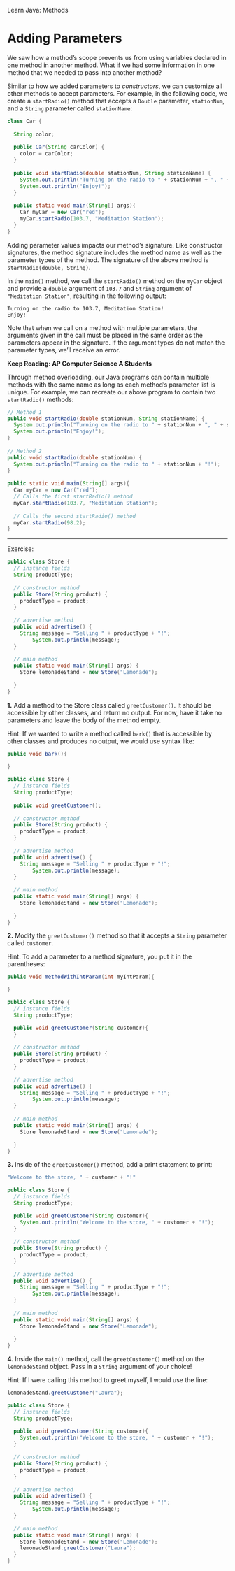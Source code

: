 Learn Java: Methods
# Adding Parameters

We saw how a method’s scope prevents us from using variables declared in one method in another method. What if we had some information in one method that we needed to pass into another method?

Similar to how we added parameters to _constructors_, we can customize all other methods to accept parameters. For example, in the following code, we create a `startRadio()` method that accepts a `Double` parameter, `stationNum`, and a `String` parameter called `stationName`:

```java
class Car {
 
  String color;
 
  public Car(String carColor) {
    color = carColor;         
  }
 
  public void startRadio(double stationNum, String stationName) {
    System.out.println("Turning on the radio to " + stationNum + ", " + stationName + "!");
    System.out.println("Enjoy!");
  }
 
  public static void main(String[] args){
    Car myCar = new Car("red");
    myCar.startRadio(103.7, "Meditation Station");
  }
}
```

Adding parameter values impacts our method’s signature. Like constructor signatures, the method signature includes the method name as well as the parameter types of the method. The signature of the above method is `startRadio(double, String)`.

In the `main()` method, we call the `startRadio()` method on the `myCar` object and provide a `double` argument of `103.7` and `String` argument of `"Meditation Station"`, resulting in the following output:

```
Turning on the radio to 103.7, Meditation Station!
Enjoy!
```

Note that when we call on a method with multiple parameters, the arguments given in the call must be placed in the same order as the parameters appear in the signature. If the argument types do not match the parameter types, we’ll receive an error.

**Keep Reading: AP Computer Science A Students**

Through method overloading, our Java programs can contain multiple methods with the same name as long as each method’s parameter list is unique. For example, we can recreate our above program to contain two `startRadio()` methods:

```java
// Method 1
public void startRadio(double stationNum, String stationName) {
  System.out.println("Turning on the radio to " + stationNum + ", " + stationName + "!");
  System.out.println("Enjoy!");
}
 
// Method 2
public void startRadio(double stationNum) {
  System.out.println("Turning on the radio to " + stationNum + "!");
}
 
public static void main(String[] args){
  Car myCar = new Car("red");
  // Calls the first startRadio() method
  myCar.startRadio(103.7, "Meditation Station");
 
  // Calls the second startRadio() method
  myCar.startRadio(98.2);
}
```

---

Exercise:

```java
public class Store {
  // instance fields
  String productType;
  
  // constructor method
  public Store(String product) {
    productType = product;
  }
  
  // advertise method
  public void advertise() {
    String message = "Selling " + productType + "!";
		System.out.println(message);
  }
  
  // main method
  public static void main(String[] args) {
    Store lemonadeStand = new Store("Lemonade");
    
  }
}
```

**1.** Add a method to the Store class called `greetCustomer()`. It should be accessible by other classes, and return no output. For now, have it take no parameters and leave the body of the method empty.

Hint: If we wanted to write a method called `bark()` that is accessible by other classes and produces no output, we would use syntax like:
```java
public void bark(){
 
}
```

```java
public class Store {
  // instance fields
  String productType;
  
  public void greetCustomer();
  
  // constructor method
  public Store(String product) {
    productType = product;
  }
  
  // advertise method
  public void advertise() {
    String message = "Selling " + productType + "!";
		System.out.println(message);
  }
  
  // main method
  public static void main(String[] args) {
    Store lemonadeStand = new Store("Lemonade");
    
  }
}
```

**2.** Modify the `greetCustomer()` method so that it accepts a `String` parameter called `customer`.

Hint: To add a parameter to a method signature, you put it in the parentheses:
```java
public void methodWithIntParam(int myIntParam){ 

}
```

```java
public class Store {
  // instance fields
  String productType;

  public void greetCustomer(String customer){
  }
  
  // constructor method
  public Store(String product) {
    productType = product;
  }
  
  // advertise method
  public void advertise() {
    String message = "Selling " + productType + "!";
		System.out.println(message);
  }
  
  // main method
  public static void main(String[] args) {
    Store lemonadeStand = new Store("Lemonade");
    
  }
}
```

**3.** Inside of the `greetCustomer()` method, add a print statement to print:

```java
"Welcome to the store, " + customer + "!"
```

```java
public class Store {
  // instance fields
  String productType;

  public void greetCustomer(String customer){
    System.out.println("Welcome to the store, " + customer + "!");
  }
  
  // constructor method
  public Store(String product) {
    productType = product;
  }
  
  // advertise method
  public void advertise() {
    String message = "Selling " + productType + "!";
		System.out.println(message);
  }
  
  // main method
  public static void main(String[] args) {
    Store lemonadeStand = new Store("Lemonade");
    
  }
}
```

**4.** Inside the `main()` method, call the `greetCustomer()` method on the `lemonadeStand` object. Pass in a `String` argument of your choice!

Hint: If I were calling this method to greet myself, I would use the line:
```java
lemonadeStand.greetCustomer("Laura");
```

```java
public class Store {
  // instance fields
  String productType;

  public void greetCustomer(String customer){
    System.out.println("Welcome to the store, " + customer + "!");
  }
  
  // constructor method
  public Store(String product) {
    productType = product;
  }
  
  // advertise method
  public void advertise() {
    String message = "Selling " + productType + "!";
		System.out.println(message);
  }
  
  // main method
  public static void main(String[] args) {
    Store lemonadeStand = new Store("Lemonade");
    lemonadeStand.greetCustomer("Laura");
  }
}
```